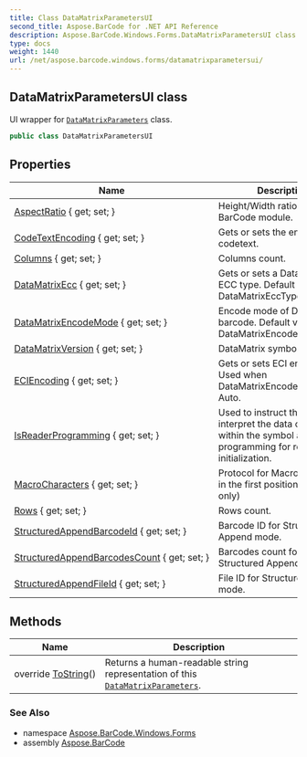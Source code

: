 ```yaml
---
title: Class DataMatrixParametersUI
second_title: Aspose.BarCode for .NET API Reference
description: Aspose.BarCode.Windows.Forms.DataMatrixParametersUI class. UI wrapper for DataMatrixParameters class
type: docs
weight: 1440
url: /net/aspose.barcode.windows.forms/datamatrixparametersui/
---
```

## DataMatrixParametersUI class

UI wrapper for [`DataMatrixParameters`](../../aspose.barcode.generation/datamatrixparameters/) class.

```csharp
public class DataMatrixParametersUI
```

## Properties

| Name | Description |
| --- | --- |
| [AspectRatio](../../aspose.barcode.windows.forms/datamatrixparametersui/aspectratio/) { get; set; } | Height/Width ratio of 2D BarCode module. |
| [CodeTextEncoding](../../aspose.barcode.windows.forms/datamatrixparametersui/codetextencoding/) { get; set; } | Gets or sets the encoding of codetext. |
| [Columns](../../aspose.barcode.windows.forms/datamatrixparametersui/columns/) { get; set; } | Columns count. |
| [DataMatrixEcc](../../aspose.barcode.windows.forms/datamatrixparametersui/datamatrixecc/) { get; set; } | Gets or sets a Datamatrix ECC type. Default value: DataMatrixEccType.Ecc200. |
| [DataMatrixEncodeMode](../../aspose.barcode.windows.forms/datamatrixparametersui/datamatrixencodemode/) { get; set; } | Encode mode of Datamatrix barcode. Default value: DataMatrixEncodeMode.Auto. |
| [DataMatrixVersion](../../aspose.barcode.windows.forms/datamatrixparametersui/datamatrixversion/) { get; set; } | DataMatrix symbol size. |
| [ECIEncoding](../../aspose.barcode.windows.forms/datamatrixparametersui/eciencoding/) { get; set; } | Gets or sets ECI encoding. Used when DataMatrixEncodeMode is Auto. |
| [IsReaderProgramming](../../aspose.barcode.windows.forms/datamatrixparametersui/isreaderprogramming/) { get; set; } | Used to instruct the reader to interpret the data contained within the symbol as programming for reader initialization. |
| [MacroCharacters](../../aspose.barcode.windows.forms/datamatrixparametersui/macrocharacters/) { get; set; } | Protocol for Macro characters in the first position (ECC 200 only) |
| [Rows](../../aspose.barcode.windows.forms/datamatrixparametersui/rows/) { get; set; } | Rows count. |
| [StructuredAppendBarcodeId](../../aspose.barcode.windows.forms/datamatrixparametersui/structuredappendbarcodeid/) { get; set; } | Barcode ID for Structured Append mode. |
| [StructuredAppendBarcodesCount](../../aspose.barcode.windows.forms/datamatrixparametersui/structuredappendbarcodescount/) { get; set; } | Barcodes count for Structured Append mode. |
| [StructuredAppendFileId](../../aspose.barcode.windows.forms/datamatrixparametersui/structuredappendfileid/) { get; set; } | File ID for Structured Append mode. |

## Methods

| Name | Description |
| --- | --- |
| override [ToString](../../aspose.barcode.windows.forms/datamatrixparametersui/tostring/)() | Returns a human-readable string representation of this [`DataMatrixParameters`](../../aspose.barcode.generation/datamatrixparameters/). |

### See Also

* namespace [Aspose.BarCode.Windows.Forms](../../aspose.barcode.windows.forms/)
* assembly [Aspose.BarCode](../../)


